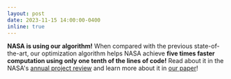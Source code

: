```yaml
---
layout: post
date: 2023-11-15 14:00:00-0400
inline: true
---
```


**NASA is using our algorithm!** When compared with the previous state-of-the-art, our optimization algorithm helps NASA achieve **five times faster computation using only one tenth of the lines of code!** Read about it in the NASA's [annual project review](https://ntrs.nasa.gov/citations/20230011737) and learn more about it in [our paper](https://arc.aiaa.org/doi/abs/10.2514/6.2023-2003)! 
